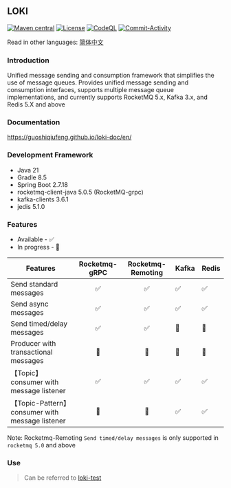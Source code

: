 ## LOKI

[![Maven central](https://img.shields.io/maven-central/v/io.github.guoshiqiufeng/loki.svg?style=flat-square)](https://search.maven.org/search?q=g:io.github.guoshiqiufeng%20AND%20a:loki)
[![License](https://img.shields.io/:license-apache-brightgreen.svg?style=flat-square)](http://www.apache.org/licenses/LICENSE-2.0.html)
[![CodeQL](https://github.com/guoshiqiufeng/loki/actions/workflows/github-code-scanning/codeql/badge.svg)](https://github.com/guoshiqiufeng/loki/actions/workflows/github-code-scanning/codeql)
[![Commit-Activity](https://img.shields.io/github/commit-activity/m/guoshiqiufeng/loki)](https://github.com/guoshiqiufeng/loki/graphs/commit-activity)

Read in other languages: [简体中文](README-zh.md)

### Introduction

Unified message sending and consumption framework that simplifies the use of message queues. Provides unified message
sending and consumption interfaces, supports multiple message queue implementations, and currently supports RocketMQ
5.x, Kafka 3.x, and Redis 5.X and above

### Documentation

https://guoshiqiufeng.github.io/loki-doc/en/

### Development Framework

- Java 21
- Gradle 8.5
- Spring Boot 2.7.18
- rocketmq-client-java 5.0.5 (RocketMQ-grpc)
- kafka-clients 3.6.1
- jedis 5.1.0

### Features

* Available - ✅
* In progress - 🚧

| Features                                       | Rocketmq-gRPC | Rocketmq-Remoting | Kafka | Redis |   
|------------------------------------------------|:-------------:|:-----------------:|-------|-------| 
| Send standard messages                         |       ✅       |         ✅         | ✅     | ✅     |    
| Send async messages                            |       ✅       |         ✅         | ✅     | ✅     |    
| Send timed/delay messages                      |       ✅       |        ✅         | 🚧    | 🚧    |    
| Producer with transactional messages           |      🚧       |        🚧         | 🚧    | 🚧    |
| 【Topic】 consumer with message listener         |       ✅       |         ✅         | ✅     | ✅     |    
| 【Topic-Pattern】 consumer with message listener |      🚧       |        🚧         | ✅     | ✅     |    

Note: Rocketmq-Remoting `Send timed/delay messages` is only supported in `rocketmq 5.0` and above

### Use

> Can be referred to [loki-test](https://github.com/guoshiqiufeng/loki-test)
